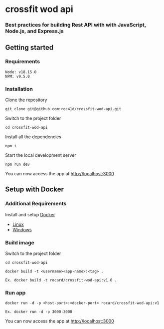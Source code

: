 # crossfit wod api
### Best practices for building Rest API with with JavaScript, Node.js, and Express.js

## Getting started

### Requirements
```
Node: v18.15.0
NPM: v9.5.0
```

### Installation
Clone the repository

```
git clone git@github.com:roc41d/crossfit-wod-api.git
```

Switch to the project folder

```
cd crossfit-wod-api
```

Install all the dependencies

```
npm i
```

Start the local development server

```
npm run dev
```

You can now access the app at [http://localhost:3000](http://localhost:3000)


## Setup with Docker

### Additional Requirements

Install and setup [Docker](https://www.docker.com)

* [Linux](https://docs.docker.com/engine/install/ubuntu/)
* [Windows](https://www.docker.com/products/docker-desktop)

### Build image

Switch to the project folder

```
cd crossfit-wod-api
```

```
docker build -t <username><app-name>:<tag> .

Ex. docker build -t rocard/crossfit-wod-api:v1.0 .
```

### Run app
```
docker run -d -p <host-port>:<docker-port> rocard/crossfit-wod-api:v1

Ex. docker run -d -p 3000:3000 
```

You can now access the app at [http://localhost:3000](http://localhost:3000)

